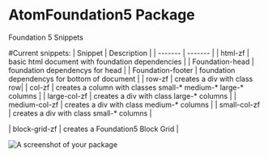 # AtomFoundation5 Package

Foundation 5 Snippets

#Current snippets:
| Snippet | Description |
| ------- | ------- |
| html-zf | basic html document with foundation dependencies |
| Foundation-head | foundation dependencys for head |
| Foundation-footer | foundation dependencys for bottom of document |
| row-zf | creates a div with class row|
| col-zf | creates a column with classes small-* medium-* large-* columns |
| large-col-zf | creates a div with class large-* columns |
| medium-col-zf | creates a div with class medium-* columns |
| small-col-zf | creates a div with class small-* columns |

| block-grid-zf | creates a Foundation5 Block Grid |



![A screenshot of your package](https://f.cloud.github.com/assets/69169/2290250/c35d867a-a017-11e3-86be-cd7c5bf3ff9b.gif)
